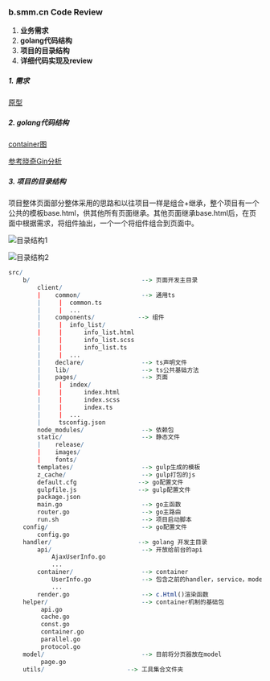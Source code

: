 



### b.smm.cn Code Review

1. **业务需求**
2. **golang代码结构**
3. **项目的目录结构**
4. **详细代码实现及review**





























##### 1. 需求

   [原型](https://axhub.im/pro/c436b84868b506c6/#g=1&p=%E9%9C%80%E6%B1%82%E6%95%B4%E4%BD%93%E8%AF%B4%E6%98%8E)

##### 2. golang代码结构

   [container图](https://www.processon.com/view/link/5bd996c3e4b00cdc18c3ab61)

   [参考晓奇Gin分析](https://github.com/smmit/share/tree/master/Gin%E6%A1%86%E6%9E%B6%E4%B8%8EPongo2%E6%A8%A1%E6%9D%BF%E5%BC%95%E6%93%8E%E5%80%AA%E6%99%93%E5%A5%87)

##### 3.  项目的目录结构 

   项目整体页面部分整体采用的思路和以往项目一样是组合+继承，整个项目有一个公共的模板base.html，供其他所有页面继承。其他页面继承base.html后，在页面中根据需求，将组件抽出，一个一个将组件组合到页面中。

   ![目录结构1](https://ws2.sinaimg.cn/large/006tNbRwgy1fwscvl6maqj30es0qtdiu.jpg)

   ![目录结构2](https://ws2.sinaimg.cn/large/006tNbRwgy1fwsdbtnv88j308q0mgjsf.jpg)

   ```R
   src/                        
       b/                     			--> 页面开发主目录
           client/           			
           |    common/             	--> 通用ts
   		   |	 |	common.ts
   		   |	 |	...
           |    components/            --> 组件
   		   |	 |	info_list/
   		   |	 |		info_list.html
   		   |	 |		info_list.scss
   		   |	 |		info_list.ts
   		   |	 |	...
           |    declare/           		--> ts声明文件
           |    lib/            		--> ts公共基础方法
           |    pages/            		--> 页面
           |	 |	index/
   		   |	 |		index.html
   		   |	 |		index.scss
   		   |	 |		index.ts
   		   |	 |	...
   		   |	 tsconfig.json
           node_modules/             	--> 依赖包
           static/          			--> 静态文件
   		   |	release/
           |	images/
           |	fonts/
           templates/               	--> gulp生成的模板
           z_cache/               		--> gulp打包的js
           default.cfg                 --> go配置文件
           gulpfile.js                 --> gulp配置文件
           package.json 				
           main.go                 		--> go主函数
           router.go                 	--> go主路由
           run.sh                	 	--> 项目启动脚本
       config/                        	--> go配置文件
   		   config.go
       handler/                        --> golang 开发主目录
       	   api/							--> 开放给前台的api
       		   AjaxUserInfo.go
       		   ...
       	   container/					--> container
       		   UserInfo.go				--> 包含之前的handler，service，model
       		   ...
       	   render.go					--> c.Html()渲染函数
       helper/                        	-->	container机制的基础包
   			api.go
   			cache.go
   			const.go
   			container.go
   			parallel.go
   			protocol.go
       model/                    		--> 目前将分页器放在model
   			page.go
       utils/                      	--> 工具集合文件夹
   
   ```

